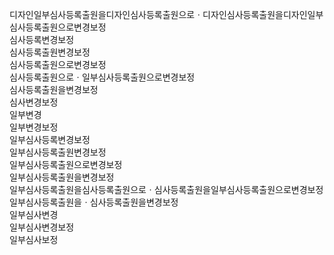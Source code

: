 디자인일부심사등록출원을디자인심사등록출원으로ㆍ디자인심사등록출원을디자인일부심사등록출원으로변경보정  
심사등록변경보정  
심사등록출원변경보정  
심사등록출원으로변경보정  
심사등록출원으로ㆍ일부심사등록출원으로변경보정  
심사등록출원을변경보정  
심사변경보정  
일부변경  
일부변경보정  
일부심사등록변경보정  
일부심사등록출원변경보정  
일부심사등록출원으로변경보정  
일부심사등록출원을변경보정  
일부심사등록출원을심사등록출원으로ㆍ심사등록출원을일부심사등록출원으로변경보정  
일부심사등록출원을ㆍ심사등록출원을변경보정  
일부심사변경  
일부심사변경보정  
일부심사보정  
  
